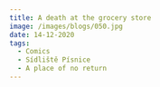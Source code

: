 ```yaml
---
title: A death at the grocery store
image: /images/blogs/050.jpg
date: 14-12-2020
tags:
  - Comics
  - Sídliště Písnice
  - A place of no return
---
```

